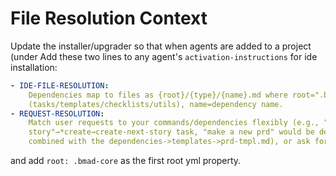 # File Resolution Context

Update the installer/upgrader so that when agents are added to a project (under Add these two lines
to any agent's `activation-instructions` for ide installation:

```yaml
- IDE-FILE-RESOLUTION:
    Dependencies map to files as {root}/{type}/{name}.md where root=".bmad-core", type=folder
    (tasks/templates/checklists/utils), name=dependency name.
- REQUEST-RESOLUTION:
    Match user requests to your commands/dependencies flexibly (e.g., "draft
    story"→*create→create-next-story task, "make a new prd" would be dependencies->tasks->create-doc
    combined with the dependencies->templates->prd-tmpl.md), or ask for clarification if ambiguous.
```

and add `root: .bmad-core` as the first root yml property.
